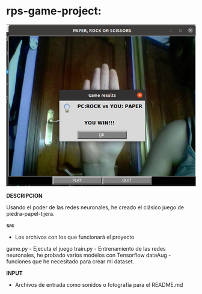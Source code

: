 # rps-game-project: 

![Alt-Text](/INPUT/game.png)

**DESCRIPCION**

Usando el poder de las redes neuronales, he creado el clásico juego de piedra-papel-tijera.

**src**

* Los archivos con los que funcionará el proyecto

game.py - Ejecuta el juego
train.py - Entrenamiento de las redes neuronales, he probado varios modelos con Tensorflow
dataAug - funciones que he necesitado para crear mi dataset.

**INPUT**

* Archivos de entrada como sonidos o fotografía para el README.md

